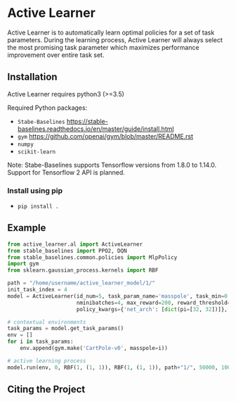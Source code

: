 # Active Learner

Active Learner is to automatically learn optimal policies for a set of task parameters.
During the learning process, Active Learner will always select the most promising task
parameter which maximizes performance improvement over entire task set.

## Installation
Active Learner requires python3 (>=3.5) 

Required Python packages:
- `Stabe-Baselines` https://stable-baselines.readthedocs.io/en/master/guide/install.html
- `gym` https://github.com/openai/gym/blob/master/README.rst
- `numpy`
- `scikit-learn`

Note: Stabe-Baselines supports Tensorflow versions from 1.8.0 to 1.14.0. Support for Tensorflow 2 API is planned.

### Install using pip
- `pip install .`

## Example

```python
from active_learner.al import ActiveLearner
from stable_baselines import PPO2, DQN
from stable_baselines.common.policies import MlpPolicy
import gym
from sklearn.gaussian_process.kernels import RBF

path = "/home/username/active_learner_model/1/"
init_task_index = 4
model = ActiveLearner(id_num=5, task_param_name='masspole', task_min=0.1, task_max=5, algorithm=PPO2,
                      nminibatches=4, max_reward=200, reward_threshold=190, policy=MlpPolicy,
                      policy_kwargs={'net_arch': [dict(pi=[32, 32])]}, need_vec_env=True)

# contextual environments
task_params = model.get_task_params()
env = []
for i in task_params:
    env.append(gym.make('CartPole-v0', masspole=i))

# active learning process
model.run(env, 0, RBF(1, (1, 1)), RBF(1, (1, 1)), path+"1/", 50000, 10000, 0.01)
```

## Citing the Project
